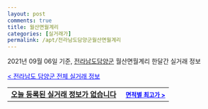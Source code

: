 ```yaml
---
layout: post
comments: true
title: 월산면월계리
categories: [실거래가]
permalink: /apt/전라남도담양군월산면월계리
---
```


2021년 09월 06일 기준, <a href="/apt/전라남도담양군">전라남도담양군</a> 월산면월계리 한달간 실거래 정보

<a style="color: blue;" href="/apt/전라남도담양군">< 전라남도 담양군 전체 실거래 정보</a>
<!---- start ---->
<table>
  <tr>
    <td colspan="4" style="font-weight: bold;"><a href="/apt/전라남도담양군월산면월계리{name_without_space}">오늘 등록된 실거래 정보가 없습니다</a> &nbsp;&nbsp;&nbsp; <a style="color: blue; font-size: smaller;" href="/apt/전라남도담양군월산면월계리{name_without_space}">면적별 최고가 ></a></td>
  </tr>
    
</table>
<!---- end ---->
    
